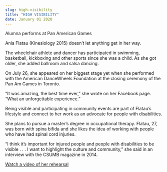 ```yaml
---
slug: high-visibility
title: "HIGH VISIBILITY"
date: January 01 2020
---
```


<p>Alumna performs at Pan American Games</p><p>Ania Flatau &#40;Kinesiology 2015&#41; doesn’t let anything get in her way.
</p><p>The wheelchair athlete and dancer has participated in swimming, basketball, kickboxing and other sports since she was a child. As she got older, she added ballroom and salsa dancing.
</p><p>On July 26, she appeared on her biggest stage yet when she performed with the American DanceWheels Foundation at the closing ceremony of the Pan Am Games in Toronto.
</p><p>“It was amazing, the best time ever,” she wrote on her Facebook page. “What an unforgettable experience.”

Being visible and participating in community events are part of Flatau’s lifestyle and connect to her work as an advocate for people with disabilities.

She plans to pursue a master’s degree in occupational therapy. Flatau, 27, was born with spina bifida and she likes the idea of working with people who have had spinal cord injuries.
</p><p>“I think it’s important for injured people and people with disabilities to be visible . . . I want to highlight the culture and community,” she said in an interview with the CSUMB magazine in 2014.
</p><p><a href="https://www.facebook.com/ania.questionmarkski/videos/vb.504056139/10153388364121140/?type=2&amp;theater">Watch a video of her rehearsal</a>
</p>
